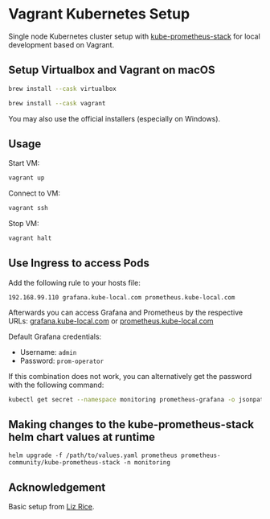 # Vagrant Kubernetes Setup

Single node Kubernetes cluster setup with [kube-prometheus-stack](https://github.com/prometheus-operator/kube-prometheus) for local development based on Vagrant.

## Setup Virtualbox and Vagrant on macOS

```sh
brew install --cask virtualbox
```

```sh
brew install --cask vagrant
```

You may also use the official installers (especially on Windows).

## Usage

Start VM:

```sh
vagrant up
```

Connect to VM:

```sh
vagrant ssh
```

Stop VM:

```sh
vagrant halt
```

## Use Ingress to access Pods

Add the following rule to your hosts file:

```
192.168.99.110 grafana.kube-local.com prometheus.kube-local.com
```

Afterwards you can access Grafana and Prometheus by the respective URLs: [grafana.kube-local.com](http://grafana.kube-local.com) or [prometheus.kube-local.com](http://prometheus.kube-local.com)

Default Grafana credentials:

- Username: `admin`
- Password: `prom-operator`

If this combination does not work, you can alternatively get the password with the following command:

```sh
kubectl get secret --namespace monitoring prometheus-grafana -o jsonpath="{.data.admin-password}" | base64 --decode ; echo
```

## Making changes to the kube-prometheus-stack helm chart values at runtime

```
helm upgrade -f /path/to/values.yaml prometheus prometheus-community/kube-prometheus-stack -n monitoring
```

## Acknowledgement

Basic setup from [Liz Rice](https://medium.com/@lizrice/kubernetes-in-vagrant-with-kubeadm-21979ded6c63).

